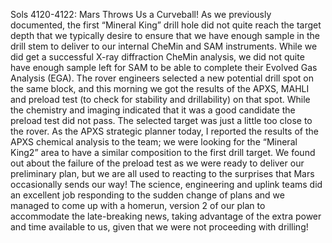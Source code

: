 Sols 4120-4122: Mars Throws Us a Curveball! 
 As we previously documented, the first “Mineral King” drill hole did not quite reach the target depth that we typically desire to ensure that we have enough sample in the drill stem to deliver to our internal CheMin and SAM instruments. While we did get a successful X-ray diffraction CheMin analysis, we did not quite have enough sample left for SAM to be able to complete their Evolved Gas Analysis (EGA). The rover engineers selected a new potential drill spot on the same block, and this morning we got the results of the APXS, MAHLI and preload test (to check for stability and drillability) on that spot. While the chemistry and imaging indicated that it was a good candidate the preload test did not pass. The selected target was just a little too close to the rover. As the APXS strategic planner today, I reported the results of the APXS chemical analysis to the team; we were looking for the “Mineral King2” area to have a similar composition to the first drill target. We found out about the failure of the preload test as we were ready to deliver our preliminary plan, but we are all used to reacting to the surprises that Mars occasionally sends our way! The science, engineering and uplink teams did an excellent job responding to the sudden change of plans and we managed to come up with a homerun, version 2 of our plan to accommodate the late-breaking news, taking advantage of the extra power and time available to us, given that we were not proceeding with drilling!
